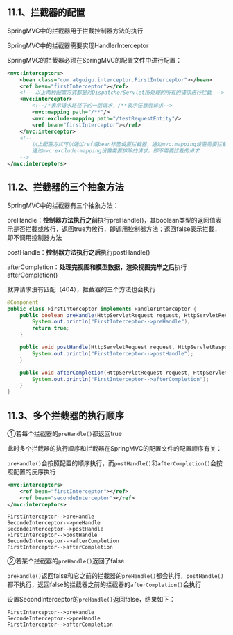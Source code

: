 
## 11.1、拦截器的配置

SpringMVC中的拦截器用于拦截控制器方法的执行

SpringMVC中的拦截器需要实现HandlerInterceptor

SpringMVC的拦截器必须在SpringMVC的配置文件中进行配置：

```xml
<mvc:interceptors>
    <bean class="com.atguigu.interceptor.FirstInterceptor"></bean>
    <ref bean="firstInterceptor"></ref>
    <!-- 以上两种配置方式都是对DispatcherServlet所处理的所有的请求进行拦截 -->
    <mvc:interceptor>
        <!--/*表示请求路径下的一层请求，/**表示任意层请求-->
        <mvc:mapping path="/**"/>
        <mvc:exclude-mapping path="/testRequestEntity"/>
        <ref bean="firstInterceptor"></ref>
    </mvc:interceptor>
    <!--
        以上配置方式可以通过ref或bean标签设置拦截器，通过mvc:mapping设置需要拦截的请求，
        通过mvc:exclude-mapping设置需要排除的请求，即不需要拦截的请求
    -->
</mvc:interceptors>
```

## 11.2、拦截器的三个抽象方法

SpringMVC中的拦截器有三个抽象方法：

preHandle：**控制器方法执行之前**执行preHandle()，其boolean类型的返回值表示是否拦截或放行，返回true为放行，即调用控制器方法；返回false表示拦截，即不调用控制器方法

postHandle：**控制器方法执行之后**执行postHandle()

afterCompletion：**处理完视图和模型数据，渲染视图完毕之后**执行afterCompletion()

就算请求没有匹配（404），拦截器的三个方法也会执行

```java
@Component
public class FirstInterceptor implements HandlerInterceptor {
    public boolean preHandle(HttpServletRequest request, HttpServletResponse response, Object handler) throws Exception {
        System.out.println("FirstInterceptor-->preHandle");
        return true;
    }

    public void postHandle(HttpServletRequest request, HttpServletResponse response, Object handler, ModelAndView modelAndView) throws Exception {
        System.out.println("FirstInterceptor-->postHandle");
    }

    public void afterCompletion(HttpServletRequest request, HttpServletResponse response, Object handler, Exception ex) throws Exception {
        System.out.println("FirstInterceptor-->afterCompletion");
    }
}
```

## 11.3、多个拦截器的执行顺序

①若每个拦截器的`preHandle()`都返回true

此时多个拦截器的执行顺序和拦截器在SpringMVC的配置文件的配置顺序有关：

`preHandle()`会按照配置的顺序执行，而`postHandle()`和`afterCompletion()`会按照配置的反序执行

```xml
<mvc:interceptors>
    <ref bean="firstInterceptor"></ref>
    <ref bean="secondeInterceptor"></ref>
</mvc:interceptors>
```

```
FirstInterceptor-->preHandle
SecondeInterceptor-->preHandle
SecondeInterceptor-->postHandle
FirstInterceptor-->postHandle
SecondeInterceptor-->afterCompletion
FirstInterceptor-->afterCompletion
```

②若某个拦截器的`preHandle()`返回了false

`preHandle()`返回false和它之前的拦截器的`preHandle()`都会执行，`postHandle()`都不执行，返回false的拦截器之前的拦截器的`afterCompletion()`会执行

设置SecondInterceptor的`preHandle()`返回false，结果如下：

```
FirstInterceptor-->preHandle
SecondeInterceptor-->preHandle
FirstInterceptor-->afterCompletion
```

